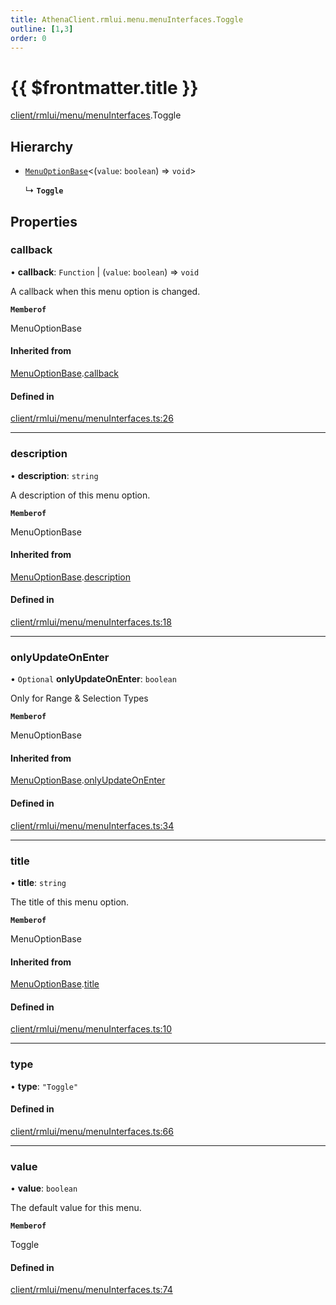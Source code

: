 ```yaml
---
title: AthenaClient.rmlui.menu.menuInterfaces.Toggle
outline: [1,3]
order: 0
---
```


# {{ $frontmatter.title }}


[client/rmlui/menu/menuInterfaces](../modules/client_rmlui_menu_menuInterfaces.md).Toggle

## Hierarchy

- [`MenuOptionBase`](client_rmlui_menu_menuInterfaces__internal__MenuOptionBase.md)<(`value`: `boolean`) => `void`\>

  ↳ **`Toggle`**

## Properties

### callback

• **callback**: `Function` \| (`value`: `boolean`) => `void`

A callback when this menu option is changed.

**`Memberof`**

MenuOptionBase

#### Inherited from

[MenuOptionBase](client_rmlui_menu_menuInterfaces__internal__MenuOptionBase.md).[callback](client_rmlui_menu_menuInterfaces__internal__MenuOptionBase.md#callback)

#### Defined in

[client/rmlui/menu/menuInterfaces.ts:26](https://github.com/Stuyk/altv-athena/blob/ae8402672/src/core/client/rmlui/menu/menuInterfaces.ts#L26)

___

### description

• **description**: `string`

A description of this menu option.

**`Memberof`**

MenuOptionBase

#### Inherited from

[MenuOptionBase](client_rmlui_menu_menuInterfaces__internal__MenuOptionBase.md).[description](client_rmlui_menu_menuInterfaces__internal__MenuOptionBase.md#description)

#### Defined in

[client/rmlui/menu/menuInterfaces.ts:18](https://github.com/Stuyk/altv-athena/blob/ae8402672/src/core/client/rmlui/menu/menuInterfaces.ts#L18)

___

### onlyUpdateOnEnter

• `Optional` **onlyUpdateOnEnter**: `boolean`

Only for Range & Selection Types

**`Memberof`**

MenuOptionBase

#### Inherited from

[MenuOptionBase](client_rmlui_menu_menuInterfaces__internal__MenuOptionBase.md).[onlyUpdateOnEnter](client_rmlui_menu_menuInterfaces__internal__MenuOptionBase.md#onlyUpdateOnEnter)

#### Defined in

[client/rmlui/menu/menuInterfaces.ts:34](https://github.com/Stuyk/altv-athena/blob/ae8402672/src/core/client/rmlui/menu/menuInterfaces.ts#L34)

___

### title

• **title**: `string`

The title of this menu option.

**`Memberof`**

MenuOptionBase

#### Inherited from

[MenuOptionBase](client_rmlui_menu_menuInterfaces__internal__MenuOptionBase.md).[title](client_rmlui_menu_menuInterfaces__internal__MenuOptionBase.md#title)

#### Defined in

[client/rmlui/menu/menuInterfaces.ts:10](https://github.com/Stuyk/altv-athena/blob/ae8402672/src/core/client/rmlui/menu/menuInterfaces.ts#L10)

___

### type

• **type**: ``"Toggle"``

#### Defined in

[client/rmlui/menu/menuInterfaces.ts:66](https://github.com/Stuyk/altv-athena/blob/ae8402672/src/core/client/rmlui/menu/menuInterfaces.ts#L66)

___

### value

• **value**: `boolean`

The default value for this menu.

**`Memberof`**

Toggle

#### Defined in

[client/rmlui/menu/menuInterfaces.ts:74](https://github.com/Stuyk/altv-athena/blob/ae8402672/src/core/client/rmlui/menu/menuInterfaces.ts#L74)
